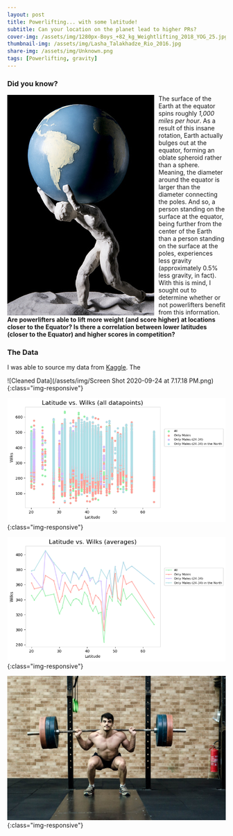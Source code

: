 ```yaml
---
layout: post
title: Powerlifting... with some latitude!
subtitle: Can your location on the planet lead to higher PRs?
cover-img: /assets/img/1280px-Boys_+82_kg_Weightlifting_2018_YOG_25.jpg
thumbnail-img: /assets/img/Lasha_Talakhadze_Rio_2016.jpg
share-img: /assets/img/Unknown.png
tags: [Powerlifting, gravity]
---
```


### Did you know?

<img align="left" style="float:left; padding-right:10px" src="/assets/img/istockphoto-841956772-170667a.jpg"> The surface of the Earth at the equator spins roughly *1,000 miles per hour*.  As a result of this insane rotation, Earth actually bulges out at the equator, forming an oblate spheroid rather than a sphere.  Meaning, the diameter around the equator is larger than the diameter connecting the poles.  And so, a person standing on the surface at the equator, being further from the center of the Earth than a person standing on the surface at the poles, experiences less gravity (approximately 0.5% less gravity, in fact).  With this is mind, I sought out to determine whether or not powerlifters benefit from this information.  **Are powerlifters able to lift more weight (and score higher) at locations closer to the Equator?  Is there a correlation between lower latitudes (closer to the Equator) and higher scores in competition?**  

### The Data

I was able to source my data from [Kaggle](https://www.kaggle.com/open-powerlifting/powerlifting-database).  The

![Cleaned Data](/assets/img/Screen Shot 2020-09-24 at 7.17.18 PM.png){:class="img-responsive"}



![Scatterplot](/assets/img/All_Datapoints.png){:class="img-responsive"}



![Line Graph](/assets/img/Averages.png){:class="img-responsive"}



![Lifter](/assets/img/CC0_Photos_Fitness_Free_Images_Free_Photos_Gym_High_Resolution_Royalty_Free_Weightlifter-1617119.jpg!d.jpg){:class="img-responsive"}

